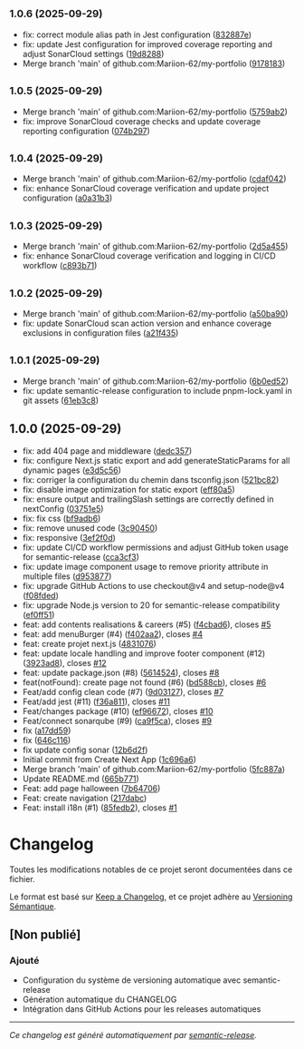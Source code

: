 ## <small>1.0.6 (2025-09-29)</small>

* fix: correct module alias path in Jest configuration ([832887e](https://github.com/Mariion-62/my-portfolio/commit/832887e))
* fix: update Jest configuration for improved coverage reporting and adjust SonarCloud settings ([19d8288](https://github.com/Mariion-62/my-portfolio/commit/19d8288))
* Merge branch 'main' of github.com:Mariion-62/my-portfolio ([9178183](https://github.com/Mariion-62/my-portfolio/commit/9178183))

## <small>1.0.5 (2025-09-29)</small>

* Merge branch 'main' of github.com:Mariion-62/my-portfolio ([5759ab2](https://github.com/Mariion-62/my-portfolio/commit/5759ab2))
* fix: improve SonarCloud coverage checks and update coverage reporting configuration ([074b297](https://github.com/Mariion-62/my-portfolio/commit/074b297))

## <small>1.0.4 (2025-09-29)</small>

* Merge branch 'main' of github.com:Mariion-62/my-portfolio ([cdaf042](https://github.com/Mariion-62/my-portfolio/commit/cdaf042))
* fix: enhance SonarCloud coverage verification and update project configuration ([a0a31b3](https://github.com/Mariion-62/my-portfolio/commit/a0a31b3))

## <small>1.0.3 (2025-09-29)</small>

* Merge branch 'main' of github.com:Mariion-62/my-portfolio ([2d5a455](https://github.com/Mariion-62/my-portfolio/commit/2d5a455))
* fix: enhance SonarCloud coverage verification and logging in CI/CD workflow ([c893b71](https://github.com/Mariion-62/my-portfolio/commit/c893b71))

## <small>1.0.2 (2025-09-29)</small>

* Merge branch 'main' of github.com:Mariion-62/my-portfolio ([a50ba90](https://github.com/Mariion-62/my-portfolio/commit/a50ba90))
* fix: update SonarCloud scan action version and enhance coverage exclusions in configuration files ([a21f435](https://github.com/Mariion-62/my-portfolio/commit/a21f435))

## <small>1.0.1 (2025-09-29)</small>

* Merge branch 'main' of github.com:Mariion-62/my-portfolio ([6b0ed52](https://github.com/Mariion-62/my-portfolio/commit/6b0ed52))
* fix: update semantic-release configuration to include pnpm-lock.yaml in git assets ([61eb3c8](https://github.com/Mariion-62/my-portfolio/commit/61eb3c8))

## 1.0.0 (2025-09-29)

* fix: add 404 page and middleware ([dedc357](https://github.com/Mariion-62/my-portfolio/commit/dedc357))
* fix: configure Next.js static export and add generateStaticParams for all dynamic pages ([e3d5c56](https://github.com/Mariion-62/my-portfolio/commit/e3d5c56))
* fix: corriger la configuration du chemin dans tsconfig.json ([521bc82](https://github.com/Mariion-62/my-portfolio/commit/521bc82))
* fix: disable image optimization for static export ([eff80a5](https://github.com/Mariion-62/my-portfolio/commit/eff80a5))
* fix: ensure output and trailingSlash settings are correctly defined in nextConfig ([03751e5](https://github.com/Mariion-62/my-portfolio/commit/03751e5))
* fix: fix css ([bf9adb6](https://github.com/Mariion-62/my-portfolio/commit/bf9adb6))
* fix: remove unused code ([3c90450](https://github.com/Mariion-62/my-portfolio/commit/3c90450))
* fix: responsive ([3ef2f0d](https://github.com/Mariion-62/my-portfolio/commit/3ef2f0d))
* fix: update CI/CD workflow permissions and adjust GitHub token usage for semantic-release ([cca3cf3](https://github.com/Mariion-62/my-portfolio/commit/cca3cf3))
* fix: update image component usage to remove priority attribute in multiple files ([d953877](https://github.com/Mariion-62/my-portfolio/commit/d953877))
* fix: upgrade GitHub Actions to use checkout@v4 and setup-node@v4 ([f08fded](https://github.com/Mariion-62/my-portfolio/commit/f08fded))
* fix: upgrade Node.js version to 20 for semantic-release compatibility ([ef0ff51](https://github.com/Mariion-62/my-portfolio/commit/ef0ff51))
* feat: add contents realisations & careers (#5) ([f4cbad6](https://github.com/Mariion-62/my-portfolio/commit/f4cbad6)), closes [#5](https://github.com/Mariion-62/my-portfolio/issues/5)
* feat: add menuBurger (#4) ([f402aa2](https://github.com/Mariion-62/my-portfolio/commit/f402aa2)), closes [#4](https://github.com/Mariion-62/my-portfolio/issues/4)
* feat: create projet next.js ([4831076](https://github.com/Mariion-62/my-portfolio/commit/4831076))
* feat: update locale handling and improve footer component (#12) ([3923ad8](https://github.com/Mariion-62/my-portfolio/commit/3923ad8)), closes [#12](https://github.com/Mariion-62/my-portfolio/issues/12)
* feat: update package.json (#8) ([5614524](https://github.com/Mariion-62/my-portfolio/commit/5614524)), closes [#8](https://github.com/Mariion-62/my-portfolio/issues/8)
* feat(notFound): create page not found (#6) ([bd588cb](https://github.com/Mariion-62/my-portfolio/commit/bd588cb)), closes [#6](https://github.com/Mariion-62/my-portfolio/issues/6)
* Feat/add config clean code (#7) ([9d03127](https://github.com/Mariion-62/my-portfolio/commit/9d03127)), closes [#7](https://github.com/Mariion-62/my-portfolio/issues/7)
* Feat/add jest (#11) ([f36a811](https://github.com/Mariion-62/my-portfolio/commit/f36a811)), closes [#11](https://github.com/Mariion-62/my-portfolio/issues/11)
* Feat/changes package (#10) ([ef96672](https://github.com/Mariion-62/my-portfolio/commit/ef96672)), closes [#10](https://github.com/Mariion-62/my-portfolio/issues/10)
* Feat/connect sonarqube (#9) ([ca9f5ca](https://github.com/Mariion-62/my-portfolio/commit/ca9f5ca)), closes [#9](https://github.com/Mariion-62/my-portfolio/issues/9)
* fix ([a17dd59](https://github.com/Mariion-62/my-portfolio/commit/a17dd59))
* fix ([646c116](https://github.com/Mariion-62/my-portfolio/commit/646c116))
* fix update config sonar ([12b6d2f](https://github.com/Mariion-62/my-portfolio/commit/12b6d2f))
* Initial commit from Create Next App ([1c696a6](https://github.com/Mariion-62/my-portfolio/commit/1c696a6))
* Merge branch 'main' of github.com:Mariion-62/my-portfolio ([5fc887a](https://github.com/Mariion-62/my-portfolio/commit/5fc887a))
* Update README.md ([665b771](https://github.com/Mariion-62/my-portfolio/commit/665b771))
* Feat: add page halloween ([7b64706](https://github.com/Mariion-62/my-portfolio/commit/7b64706))
* Feat: create navigation ([217dabc](https://github.com/Mariion-62/my-portfolio/commit/217dabc))
* Feat: install i18n (#1) ([85fedb2](https://github.com/Mariion-62/my-portfolio/commit/85fedb2)), closes [#1](https://github.com/Mariion-62/my-portfolio/issues/1)

# Changelog

Toutes les modifications notables de ce projet seront documentées dans ce fichier.

Le format est basé sur [Keep a Changelog](https://keepachangelog.com/fr/1.0.0/),
et ce projet adhère au [Versioning Sémantique](https://semver.org/lang/fr/).

## [Non publié]

### Ajouté
- Configuration du système de versioning automatique avec semantic-release
- Génération automatique du CHANGELOG
- Intégration dans GitHub Actions pour les releases automatiques

---

*Ce changelog est généré automatiquement par [semantic-release](https://github.com/semantic-release/semantic-release).*
